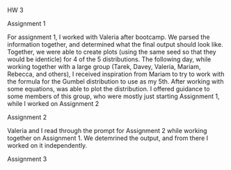 HW 3

Assignment 1

For assignment 1, I worked with Valeria after bootcamp. We parsed the information together, and determined what the final output should look like. Together, we were able to create plots (using the same seed so that they would be identicle) for 4 of the 5 distributions. The following day, while working together with a large group (Tarek, Davey, Valeria, Mariam, Rebecca, and others), I received inspiration from Mariam to try to work with the formula for the Gumbel distribution to use as my 5th. After working with some equations, was able to plot the distribution. I offered guidance to some members of this group, who were mostly just starting Assignment 1, while I worked on Assignment 2

Assignment 2

Valeria and I read through the prompt for Assignment 2 while working together on Assignment 1. We detemrined the output, and from there I worked on it independently. 

Assignment 3

